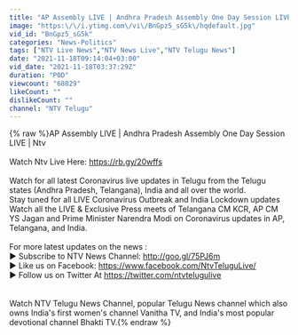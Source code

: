 ```yaml
---
title: "AP Assembly LIVE | Andhra Pradesh Assembly One Day Session LIVE | Ntv"
image: "https:\/\/i.ytimg.com\/vi\/BnGpz5_sG5k\/hqdefault.jpg"
vid_id: "BnGpz5_sG5k"
categories: "News-Politics"
tags: ["NTV Live News","NTV News Live","NTV Telugu News"]
date: "2021-11-18T09:14:04+03:00"
vid_date: "2021-11-18T03:37:29Z"
duration: "P0D"
viewcount: "68029"
likeCount: ""
dislikeCount: ""
channel: "NTV Telugu"
---
```

{% raw %}AP Assembly LIVE | Andhra Pradesh Assembly One Day Session LIVE | Ntv<br /><br />Watch Ntv Live Here: <a rel="nofollow" target="blank" href="https://rb.gy/20wffs">https://rb.gy/20wffs</a><br /><br />Watch for all latest Coronavirus live updates in Telugu from the Telugu states (Andhra Pradesh, Telangana), India and all over the world.<br />Stay tuned for all LIVE Coronavirus Outbreak and India Lockdown updates <br />Watch all the LIVE &amp; Exclusive Press meets of Telangana CM KCR, AP CM YS Jagan and Prime Minister Narendra Modi on Coronavirus updates in AP, Telangana, and India.<br /><br />For more latest updates on the news :  <br />► Subscribe to NTV News Channel: <a rel="nofollow" target="blank" href="http://goo.gl/75PJ6m">http://goo.gl/75PJ6m</a><br />► Like us on Facebook: <a rel="nofollow" target="blank" href="https://www.facebook.com/NtvTeluguLive/">https://www.facebook.com/NtvTeluguLive/</a><br />► Follow us on Twitter At <a rel="nofollow" target="blank" href="https://twitter.com/ntvtelugulive">https://twitter.com/ntvtelugulive</a><br /><br /><br />Watch NTV Telugu News Channel, popular Telugu News channel which also owns India's first women's channel Vanitha TV, and India's most popular devotional channel Bhakti TV.{% endraw %}
